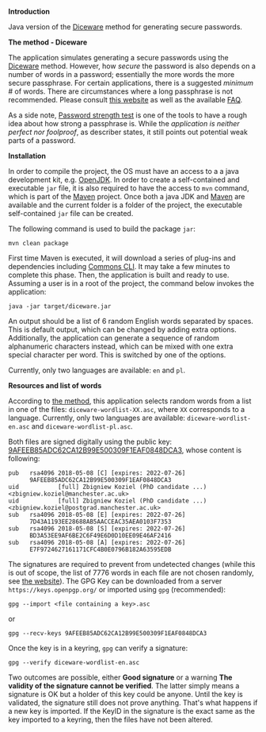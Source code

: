 **Introduction**

Java version of the [Diceware][1] method for generating secure passwords.

**The method - Diceware**

The application simulates generating a secure passwords using the [Diceware][1] method. However, how _secure_ the password is also depends on a number of words in a password; essentially the more words the more secure passphrase. For certain applications, there is a suggested _minimum_ # of words. There are circumstances where a long passphrase is not recommended. Please consult [this website][1] as well as the available [FAQ][2].

As a side note, [Password strength test][7] is one of the tools to have a rough idea about how strong a passphrase is. While the _application is neither perfect nor foolproof_, as describer states, it still points out potential weak parts of a password.

**Installation**

In order to compile the project, the OS must have an access to a a java development kit, e.g. [OpenJDK][5]. In order to create a self-contained and executable `jar` file, it is also required to have the access to  `mvn` command, which is part of the [Maven][4] project. Once both a java JDK and [Maven][4] are available and the current folder is a folder of the project, the executable self-contained `jar` file can be created.

The following command is used to build the package `jar`:

    mvn clean package

First time Maven is executed, it will download a series of plug-ins and dependencies including [Commons CLI][6]. It may take a few minutes to complete this phase. Then, the application is built and ready to use. Assuming a user is in a root of the project, the command below invokes the application:

    java -jar target/diceware.jar

An output should be a list of 6 random English words separated by spaces. This is default output, which can be changed by adding extra options. Additionally, the application can generate a sequence of random alphanumeric characters instead, which can be mixed with one extra special character per word. This is switched by one of the options.

Currently, only two languages are available: `en` and `pl`.

**Resources and list of words**

According to [the method][1], this application selects random words from a list in one of the files: `diceware-wordlist-XX.asc`, where `XX` corresponds to a language. Currently, only two languages are available: `diceware-wordlist-en.asc` and `diceware-wordlist-pl.asc`.

Both files are signed digitally using the public key: [9AFEEB85ADC62CA12B99E500309F1EAF0848DCA3][3], whose content is following:

```
pub   rsa4096 2018-05-08 [C] [expires: 2022-07-26]
      9AFEEB85ADC62CA12B99E500309F1EAF0848DCA3
uid           [full] Zbigniew Koziel (PhD candidate ...) <zbigniew.koziel@manchester.ac.uk>
uid           [full] Zbigniew Koziel (PhD candidate ...) <zbigniew.koziel@postgrad.manchester.ac.uk>
sub   rsa4096 2018-05-08 [E] [expires: 2022-07-26]
      7D43A1193EE28688AB5AACCEAC35AEA0103F7353
sub   rsa4096 2018-05-08 [S] [expires: 2022-07-26]
      BD3A53EE9AF6BE2C6F49E6D0D10EE09E46AF2416
sub   rsa4096 2018-05-08 [A] [expires: 2022-07-26]
      E7F9724627161171CFC4B0E0796B182A63595EDB
```

The signatures are required to prevent from undetected changes (while this is out of scope, the list of 7776 words in each file are not chosen randomly, see [the website][1]). The GPG Key can be downloaded from a server `https://keys.openpgp.org/` or imported using `gpg` (recommended):

    gpg --import <file containing a key>.asc

or

    gpg --recv-keys 9AFEEB85ADC62CA12B99E500309F1EAF0848DCA3

Once the key is in a keyring, `gpg` can verify a signature:

    gpg --verify diceware-wordlist-en.asc

Two outcomes are possible, either **Good signature** or a warning **The validity of the signature cannot be verified**. The latter simply means a signature is OK but a holder of this key could be anyone. Until the key is validated, the signature still does not prove anything. That's what happens if a new key is imported. If the KeyID in the signature is the exact same as the key imported to a keyring, then the files have not been altered.

[1]: https://theworld.com/~reinhold/diceware.html
[2]: https://theworld.com/~reinhold/dicewarefaq.html
[3]: https://keys.openpgp.org/vks/v1/by-fingerprint/9AFEEB85ADC62CA12B99E500309F1EAF0848DCA3
[4]: https://maven.apache.org/index.html
[5]: https://openjdk.java.net/
[6]: https://commons.apache.org/proper/commons-cli/index.html
[7]: https://www.uic.edu/apps/strong-password/
